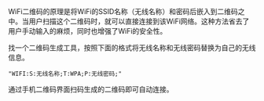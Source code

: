 WiFi二维码的原理是将WiFi的SSID名称（无线名称）和密码后嵌入到二维码之中。当用户扫描这个二维码时，就可以直接连接到该WiFi网络。这种方法省去了用户手动输入的麻烦，同时也增强了WiFi的安全性。

找一个二维码生成工具，按照下面的格式将无线名称和无线密码替换为自己的无线信息。

```plain
"WIFI:S:无线名称;T:WPA;P:无线密码;"
```

通过手机二维码界面扫码生成的二维码即可自动连接。

